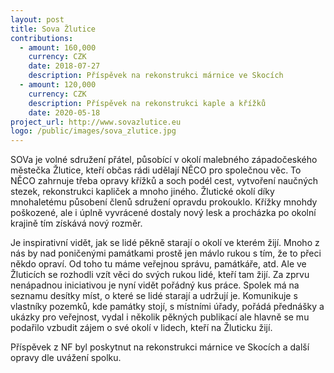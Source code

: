 ```yaml
---
layout: post
title: Sova Žlutice
contributions:
  - amount: 160,000
    currency: CZK
    date: 2018-07-27
    description: Příspěvek na rekonstrukci márnice ve Skocích
  - amount: 120,000
    currency: CZK
    description: Příspěvek na rekonstrukci kaple a křížků
    date: 2020-05-18
project_url: http://www.sovazlutice.eu
logo: /public/images/sova_zlutice.jpg
---
```


SOVa je volné sdružení přátel, působící v okolí malebného západočeského městečka Žlutice, kteří občas rádi udělají NĚCO pro společnou věc. To NĚCO zahrnuje třeba opravy křížků a soch podél cest, vytvoření naučných stezek, rekonstrukci kapliček a mnoho jiného. Žlutické okolí díky mnohaletému působení členů sdružení opravdu prokouklo. Křížky mnohdy poškozené, ale i úplně vyvrácené dostaly nový lesk a procházka po okolní krajině tím získává nový rozměr.

Je inspirativní vidět, jak se lidé pěkně starají o okolí ve kterém žijí. Mnoho z nás by nad poničenými památkami prostě jen mávlo rukou s tím, že to přeci někdo opraví. Od toho tu máme veřejnou správu, památkáře, atd. Ale ve Žluticích se rozhodli vzít věci do svých rukou lidé, kteří tam žijí. Za zprvu nenápadnou iniciativou je nyní vidět pořádný kus práce. Spolek má na seznamu desítky míst, o které se lidé starají a udržují je. Komunikuje s vlastníky pozemků, kde památky stojí, s místními úřady, pořádá přednášky a ukázky pro veřejnost, vydal i několik pěkných publikací ale hlavně se mu podařilo vzbudit zájem o své okolí v lidech, kteří na Žluticku žijí.

Příspěvek z NF byl poskytnut na rekonstrukci márnice ve Skocích a další opravy dle uvážení spolku.
